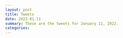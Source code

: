 ```yaml
---
layout: post
title: Tweets
date: 2022-01-11
summary: These are the tweets for January 11, 2022.
categories:
---
```


